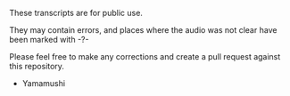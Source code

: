 These transcripts are for public use.

They may contain errors, and places where the audio was not clear have been marked with -?-

Please feel free to make any corrections and create a pull request against this repository.

- Yamamushi
